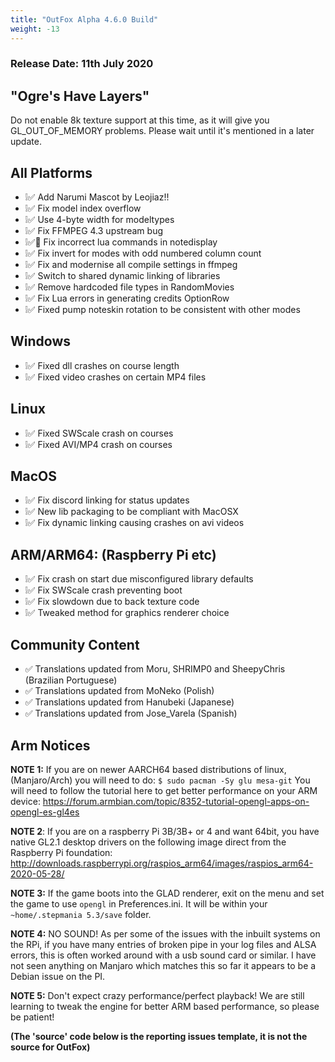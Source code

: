 ```yaml
---
title: "OutFox Alpha 4.6.0 Build"
weight: -13
---
```

### Release Date: 11th July 2020

## "Ogre's Have Layers"

Do not enable 8k texture support at this time, as it will give you GL_OUT_OF_MEMORY problems.
Please wait until it's mentioned in a later update.

## All Platforms
- ❕✅ Add Narumi Mascot by Leojiaz!!
- ❕✅ Fix model index overflow
- ❕✅ Use 4-byte width for modeltypes
- ❕✅ Fix FFMPEG 4.3 upstream bug
- ❕✅🐲 Fix incorrect lua commands in notedisplay
- ❕✅ Fix invert for modes with odd numbered column count
- ❕✅ Fix and modernise all compile settings in ffmpeg
- ❕✅ Switch to shared dynamic linking of libraries
- ❕✅ Remove hardcoded file types in RandomMovies
- ❕✅ Fix Lua errors in generating credits OptionRow
- ❕✅ Fixed pump noteskin rotation to be consistent with other modes

## Windows
- ❕✅ Fixed dll crashes on course length
- ❕✅ Fixed video crashes on certain MP4 files

## Linux
- ❕✅ Fixed SWScale crash on courses
- ❕✅ Fixed AVI/MP4 crash on courses

## MacOS
- ❕✅ Fix discord linking for status updates
- ❕✅ New lib packaging to be compliant with MacOSX
- ❕✅ Fix dynamic linking causing crashes on avi videos

## ARM/ARM64: (Raspberry Pi etc)
- ❕✅ Fix crash on start due misconfigured library defaults
- ❕✅ Fix SWScale crash preventing boot
- ❕✅ Fix slowdown due to back texture code
- ❕✅ Tweaked method for graphics renderer choice

## Community Content
- ✅ Translations updated from Moru, SHRIMP0 and SheepyChris  (Brazilian Portuguese)
- ✅ Translations updated from MoNeko (Polish) 
- ✅ Translations updated from Hanubeki (Japanese)
- ✅ Translations updated from Jose_Varela (Spanish)

## Arm Notices

**NOTE 1:** If you are on newer AARCH64 based distributions of linux, (Manjaro/Arch) you will need to do:
``$ sudo pacman -Sy glu mesa-git``
You will need to follow the tutorial here to get better performance on your ARM device:
https://forum.armbian.com/topic/8352-tutorial-opengl-apps-on-opengl-es-gl4es

**NOTE 2**: If you are on a raspberry Pi 3B/3B+ or 4 and want 64bit, you have native GL2.1 desktop drivers on the following image direct from the Raspberry Pi foundation:
http://downloads.raspberrypi.org/raspios_arm64/images/raspios_arm64-2020-05-28/

**NOTE 3:** If the game boots into the GLAD renderer, exit on the menu and set the game to use `opengl` in Preferences.ini. It will be within your `~home/.stepmania 5.3/save` folder.

**NOTE 4:** NO SOUND! As per some of the issues with the inbuilt systems on the RPi, if you have many entries of broken pipe in your log files and ALSA errors, this is often worked around with a usb sound card or similar. I have not seen anything on Manjaro which matches this so far it appears to be a Debian issue on the PI.

**NOTE 5:** Don't expect crazy performance/perfect playback! We are still learning to tweak the engine for better ARM based performance, so please be patient!

**(The 'source' code below is the reporting issues template, it is not the source for OutFox)**